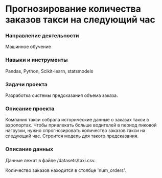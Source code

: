 # Прогнозирование количества заказов такси на следующий час

### Направление деятельности

Машинное обучение

### Навыки и инструменты

Pandas, Python, Scikit-learn, statsmodels

### Задачи проекта

Разработка системы предсказания объема заказа.

### Описание проекта

Компания такси собрала исторические данные о заказах такси в аэропортах. Чтобы привлекать больше водителей в период пиковой нагрузки, нужно спрогнозировать количество заказов такси на следующий час. Строится модель для такого предсказания.

### Описание данных

Данные лежат в файле /datasets/taxi.csv.

Количество заказов находится в столбце 'num_orders'.
